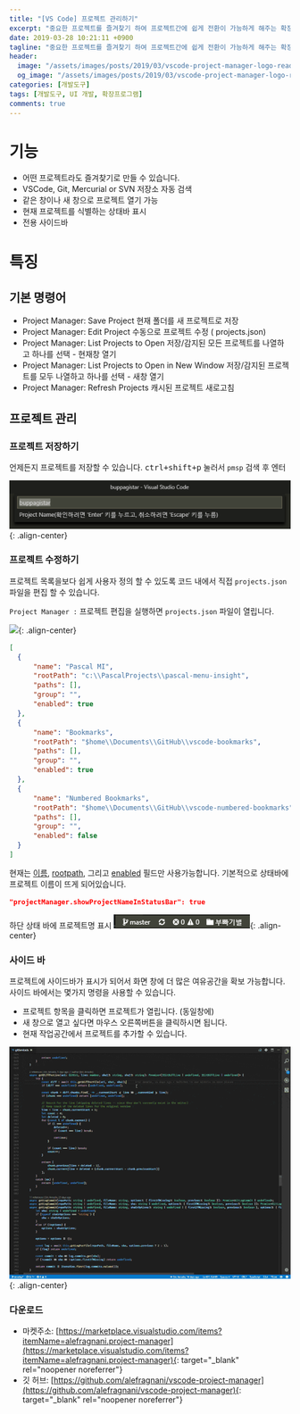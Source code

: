 ```yaml
---
title: "[VS Code] 프로젝트 관리하기"
excerpt: "중요한 프로젝트를 즐겨찾기 하여 프로젝트간에 쉽게 전환이 가능하게 해주는 확장 프로그램입니다."
date: 2019-03-28 10:21:11 +0900
tagline: "중요한 프로젝트를 즐겨찾기 하여 프로젝트간에 쉽게 전환이 가능하게 해주는 확장 프로그램입니다."
header:
  image: "/assets/images/posts/2019/03/vscode-project-manager-logo-readme.png"
  og_image: "/assets/images/posts/2019/03/vscode-project-manager-logo-readme.png"
categories: [개발도구]
tags: [개발도구, UI 개발, 확장프로그램]
comments: true
---
```



# 기능
- 어떤 프로젝트라도 즐겨찾기로 만들 수 있습니다.
- VSCode, Git, Mercurial or SVN 저장소 자동 검색
- 같은 창이나 새 창으로 프로젝트 열기 가능
- 현재 프로젝트를 식별하는 상태바 표시
- 전용 사이드바

# 특징
## 기본 명령어
- Project Manager: Save Project 현재 폴더를 새 프로젝트로 저장
- Project Manager: Edit Project 수동으로 프로젝트 수정 ( projects.json)
- Project Manager: List Projects to Open 저장/감지된 모든 프로젝트를 나열하고 하나를 선택 - 현재창 열기
- Project Manager: List Projects to Open in New Window 저장/감지된 프로젝트를 모두 나열하고 하나를 선택 - 새창 열기
- Project Manager: Refresh Projects 캐시된 프로젝트 새로고침

## 프로젝트 관리
### 프로젝트 저장하기
언제든지 프로젝트를 저장할 수 있습니다.
<kbd>ctrl+shift+p</kbd> 눌러서 ```pmsp``` 검색 후 엔터

![](/assets/images/posts/2019/03/vscode-project-manager-pmsp.png){: .align-center}

### 프로젝트 수정하기
프로젝트 목록을보다 쉽게 ​​사용자 정의 할 수 있도록 코드 내에서 직접 ```projects.json``` 파일을 편집 할 수 있습니다.

```Project Manager :``` 프로젝트 편집을 실행하면 ```projects.json``` 파일이 열립니다.

![](/assets/images/posts/2019/03/vscode-project-manager-projects.png){: .align-center}

```json
[
  {
      "name": "Pascal MI",
      "rootPath": "c:\\PascalProjects\\pascal-menu-insight",
      "paths": [],
      "group": "",
      "enabled": true
  },
  {
      "name": "Bookmarks",
      "rootPath": "$home\\Documents\\GitHub\\vscode-bookmarks",
      "paths": [],
      "group": "",
      "enabled": true
  },
  {
      "name": "Numbered Bookmarks",
      "rootPath": "$home\\Documents\\GitHub\\vscode-numbered-bookmarks",
      "paths": [],
      "group": "",
      "enabled": false
  }
]
```
현재는 <u>이름</u>, <u>rootpath</u>, 그리고 <u>enabled</u> 필드만 사용가능합니다. 기본적으로 상태바에 프로젝트 이름이 뜨게 되어있습니다.

```json
"projectManager.showProjectNameInStatusBar": true 
```
하단 상태 바에 프로젝트명 표시
![](/assets/images/posts/2019/03/vscode-project-manager-name.png){: .align-center}

### 사이드 바
프로젝트에 사이드바가 표시가 되어서 화면 창에 더 많은 여유공간을 확보 가능합니다.  사이드 바에서는 몇가지 명령을 사용할 수 있습니다.

- 프로젝트 항목을 클릭하면 프로젝트가 열립니다. (동일창에)
- 새 창으로 열고 싶다면 마우스 오른쪽버튼을 클릭하시면 됩니다.
- 현재 작업공간에서 프로젝트를 추가할 수 있습니다.

![](/assets/images/posts/2019/03/gitlens-preview.gif){: .align-center}

### 다운로드

- 마켓주소: [https://marketplace.visualstudio.com/items?itemName=alefragnani.project-manager](https://marketplace.visualstudio.com/items?itemName=alefragnani.project-manager){: target="_blank" rel="noopener noreferrer"}
- 깃 허브: [https://github.com/alefragnani/vscode-project-manager](https://github.com/alefragnani/vscode-project-manager){: target="_blank" rel="noopener noreferrer"}